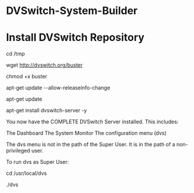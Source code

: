 # DVSwitch-System-Builder


# Install DVSwitch Repository

cd /tmp

wget http://dvswitch.org/buster

chmod +x buster

apt-get update --allow-releaseinfo-change

apt-get update

apt-get install dvswitch-server -y

You now have the COMPLETE DVSwitch Server installed. This includes:

The Dashboard
The System Monitor
The configuration menu (dvs)

The dvs menu is not in the path of the Super User. It is in the path of a non-privileged user.

To run dvs as Super User:

cd /usr/local/dvs

./dvs
